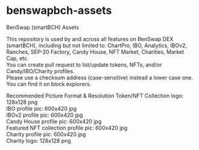 # benswapbch-assets
BenSwap (smartBCH) Assets

This repository is used by and across all features on BenSwap DEX (smartBCH), including but not limited to: ChartPro, IBO, Analytics, IBOv2, Ranches, SEP-20 Factory, Candy House, NFT Market, Charities, Market Cap, etc.<br/>
You can create pull request to list/update tokens, NFTs, and/or Candy/IBO/Charity profiles.<br/>
Please use a checksum address (case-sensitive) instead a lower case one. You can find it on block explorers.


Recommended Picture Format & Resolution
Token/NFT Collection logo: 128x128 png<br/>
IBO profile pic: 600x420 jpg<br/>
IBOv2 profile pic: 600x420 jpg<br/>
Candy House profile pic: 600x420 jpg<br/>
Featured NFT collection profile pic: 600x420 jpg<br/>
Charity profile pic: 600x420 jpg<br/>
Charity logo: 128x128 png<br/>
